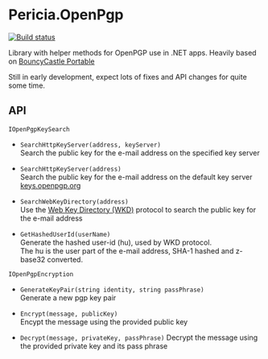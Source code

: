 # Pericia.OpenPgp

[![Build status](https://dev.azure.com/glacasa/GithubBuilds/_apis/build/status/Pericia.OpenPgp-CI)](https://dev.azure.com/glacasa/GithubBuilds/_build/latest?definitionId=79)

Library with helper methods for OpenPGP use in .NET apps. Heavily based on [BouncyCastle Portable](https://github.com/novotnyllc/bc-csharp)

Still in early development, expect lots of fixes and API changes for quite some time. 

## API

`IOpenPgpKeySearch`  

- `SearchHttpKeyServer(address, keyServer)`  
Search the public key for the e-mail address on the specified key server

- `SearchHttpKeyServer(address)`  
Search the public key for the e-mail address on the default key server [keys.openpgp.org](https://keys.openpgp.org)

- `SearchWebKeyDirectory(address)`  
Use the [Web Key Directory (WKD)](https://wiki.gnupg.org/WKD) protocol to search the public key for the e-mail address

- `GetHashedUserId(userName)`  
Generate the hashed user-id (hu), used by WKD protocol.  
The hu is the user part of the e-mail address, SHA-1 hashed and z-base32 converted.

`IOpenPgpEncryption`

- `GenerateKeyPair(string identity, string passPhrase)`  
Generate a new pgp key pair

- `Encrypt(message, publicKey)`  
Encypt the message using the provided public key

- `Decrypt(message, privateKey, passPhrase)`
Decrypt the message using the provided private key and its pass phrase
